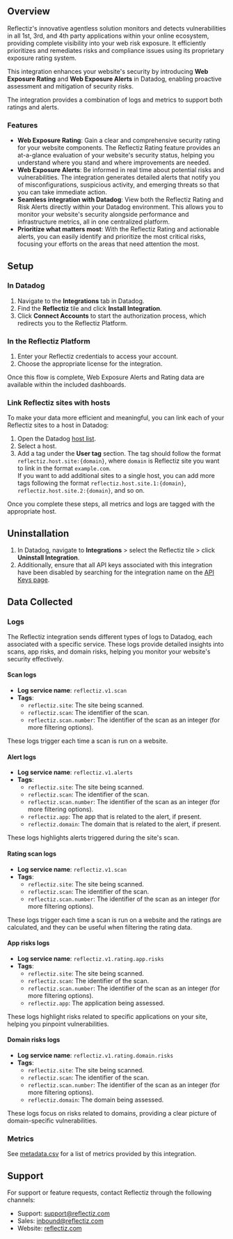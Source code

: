 ## Overview

Reflectiz's innovative agentless solution monitors and detects vulnerabilities in all 1st, 3rd, and 4th party applications within your online ecosystem, providing complete visibility into your web risk exposure. It efficiently prioritizes and remediates risks and compliance issues using its proprietary exposure rating system.  

This integration enhances your website's security by introducing **Web Exposure Rating** and **Web Exposure Alerts** in Datadog, enabling proactive assessment and mitigation of security risks.  

The integration provides a combination of logs and metrics to support both ratings and alerts.

### Features

- **Web Exposure Rating**: Gain a clear and comprehensive security rating for your website components. The Reflectiz Rating feature provides an at-a-glance evaluation of your website's security status, helping you understand where you stand and where improvements are needed.
- **Web Exposure Alerts**: Be informed in real time about potential risks and vulnerabilities. The integration generates detailed alerts that notify you of misconfigurations, suspicious activity, and emerging threats so that you can take immediate action.
- **Seamless integration with Datadog**: View both the Reflectiz Rating and Risk Alerts directly within your Datadog environment. This allows you to monitor your website's security alongside performance and infrastructure metrics, all in one centralized platform.
- **Prioritize what matters most**: With the Reflectiz Rating and actionable alerts, you can easily identify and prioritize the most critical risks, focusing your efforts on the areas that need attention the most.

## Setup

### In Datadog

1. Navigate to the **Integrations** tab in Datadog.
2. Find the **Reflectiz** tile and click **Install Integration**.
3. Click **Connect Accounts** to start the authorization process, which redirects you to the Reflectiz Platform.

### In the Reflectiz Platform

1. Enter your Reflectiz credentials to access your account.
2. Choose the appropriate license for the integration.

Once this flow is complete, Web Exposure Alerts and Rating data are available within the included dashboards.

### Link Reflectiz sites with hosts

To make your data more efficient and meaningful, you can link each of your Reflectiz sites to a host in Datadog:

1. Open the Datadog [host list][1].
2. Select a host.
3. Add a tag under the **User tag** section. The tag should follow the format `reflectiz.host.site:{domain}`, where `domain` is Reflectiz site you want to link in the format `example.com`.<br>If you want to add additional sites to a single host, you can add more tags following the format `reflectiz.host.site.1:{domain}`, `reflectiz.host.site.2:{domain}`, and so on.

Once you complete these steps, all metrics and logs are tagged with the appropriate host.


## Uninstallation



1. In Datadog, navigate to **Integrations** > select the Reflectiz tile > click **Uninstall Integration**.
2. Additionally, ensure that all API keys associated with this integration have been disabled by searching for the integration name on the [API Keys page][5].


## Data Collected

### Logs

The Reflectiz integration sends different types of logs to Datadog, each associated with a specific service. These logs provide detailed insights into scans, app risks, and domain risks, helping you monitor your website's security effectively.

#### Scan logs
- **Log service name**: `reflectiz.v1.scan`
- **Tags**:
  - `reflectiz.site`: The site being scanned.
  - `reflectiz.scan`: The identifier of the scan.
  - `reflectiz.scan.number`: The identifier of the scan as an integer (for more filtering options).

These logs trigger each time a scan is run on a website.

#### Alert logs
- **Log service name**: `reflectiz.v1.alerts`
- **Tags**:
  - `reflectiz.site`: The site being scanned.
  - `reflectiz.scan`: The identifier of the scan.
  - `reflectiz.scan.number`: The identifier of the scan as an integer (for more filtering options).
  - `reflectiz.app`: The app that is related to the alert, if present.
  - `reflectiz.domain`: The domain that is related to the alert, if present.

These logs highlights alerts triggered during the site's scan.


#### Rating scan logs
- **Log service name**: `reflectiz.v1.scan`
- **Tags**:
  - `reflectiz.site`: The site being scanned.
  - `reflectiz.scan`: The identifier of the scan.
  - `reflectiz.scan.number`: The identifier of the scan as an integer (for more filtering options).

These logs trigger each time a scan is run on a website and the ratings are calculated, and they can be useful when filtering the rating data.

#### App risks logs
- **Log service name**: `reflectiz.v1.rating.app.risks`
- **Tags**:
  - `reflectiz.site`: The site being scanned.
  - `reflectiz.scan`: The identifier of the scan.
  - `reflectiz.scan.number`: The identifier of the scan as an integer (for more filtering options).
  - `reflectiz.app`: The application being assessed.

These logs highlight risks related to specific applications on your site, helping you pinpoint vulnerabilities.

#### Domain risks logs
- **Log service name**: `reflectiz.v1.rating.domain.risks`
- **Tags**:
  - `reflectiz.site`: The site being scanned.
  - `reflectiz.scan`: The identifier of the scan.
  - `reflectiz.scan.number`: The identifier of the scan as an integer (for more filtering options).
  - `reflectiz.domain`: The domain being assessed.

These logs focus on risks related to domains, providing a clear picture of domain-specific vulnerabilities.


### Metrics
See [metadata.csv][6] for a list of metrics provided by this integration.

## Support
For support or feature requests, contact Reflectiz through the following channels:

- Support: [support@reflectiz.com][2]
- Sales: [inbound@reflectiz.com][3]
- Website: [reflectiz.com][4]

[1]: https://app.datadoghq.com/infrastructure
[2]: mailto:support@reflectiz.com
[3]: mailto:inbound@reflectiz.com
[4]: https://reflectiz.com
[5]: https://app.datadoghq.com/organization-settings/api-keys?filter=Reflectiz
[6]: https://github.com/DataDog/integrations-extras/blob/master/reflectiz/metadata.csv